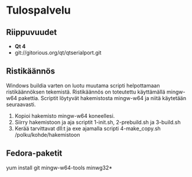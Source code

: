 Tulospalvelu
============

Riippuvuudet
------------

 - **Qt 4**
 - git://gitorious.org/qt/qtserialport.git

Ristikäännös
------------

Windows buildia varten on luotu muutama scripti helpottamaan ristikäännöksen
tekemistä. Ristikäännös on toteutettu käyttämällä mingw-w64 pakettia.
Scriptit löytyvät hakemistosta mingw-w64 ja niitä käytetään seuraavasti.

 1. Kopioi hakemisto mingw-w64 koneellesi.
 2. Siirry hakemistoon ja aja scriptit 1-init.sh, 2-prebuild.sh ja 3-build.sh
 3. Kerää tarvittavat dll:t ja exe ajamalla scripti 4-make\_copy.sh /polku/kohde/hakemistoon

Fedora-paketit
--------------

yum install git mingw-w64-tools minwg32*
